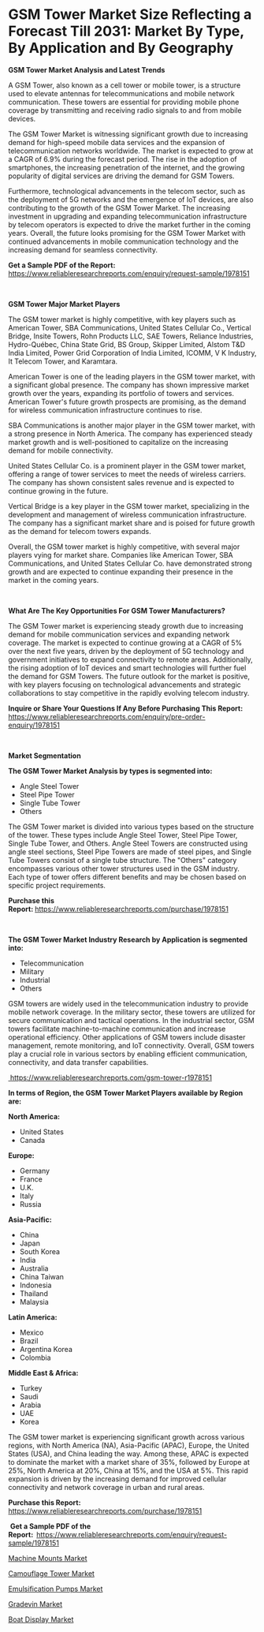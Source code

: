 <p><h1>GSM Tower Market Size Reflecting a Forecast Till 2031: Market By Type, By Application and By Geography</h1></p><p><strong>GSM Tower Market Analysis and Latest Trends</strong></p>
<p><p>A GSM Tower, also known as a cell tower or mobile tower, is a structure used to elevate antennas for telecommunications and mobile network communication. These towers are essential for providing mobile phone coverage by transmitting and receiving radio signals to and from mobile devices.</p><p>The GSM Tower Market is witnessing significant growth due to increasing demand for high-speed mobile data services and the expansion of telecommunication networks worldwide. The market is expected to grow at a CAGR of 6.9% during the forecast period. The rise in the adoption of smartphones, the increasing penetration of the internet, and the growing popularity of digital services are driving the demand for GSM Towers.</p><p>Furthermore, technological advancements in the telecom sector, such as the deployment of 5G networks and the emergence of IoT devices, are also contributing to the growth of the GSM Tower Market. The increasing investment in upgrading and expanding telecommunication infrastructure by telecom operators is expected to drive the market further in the coming years. Overall, the future looks promising for the GSM Tower Market with continued advancements in mobile communication technology and the increasing demand for seamless connectivity.</p></p>
<p><strong>Get a Sample PDF of the Report:&nbsp;</strong> <a href="https://www.reliableresearchreports.com/enquiry/request-sample/1978151">https://www.reliableresearchreports.com/enquiry/request-sample/1978151</a></p>
<p>&nbsp;</p>
<p><strong>GSM Tower Major Market Players</strong></p>
<p><p>The GSM tower market is highly competitive, with key players such as American Tower, SBA Communications, United States Cellular Co., Vertical Bridge, Insite Towers, Rohn Products LLC, SAE Towers, Reliance Industries, Hydro-Québec, China State Grid, BS Group, Skipper Limited, Alstom T&D India Limited, Power Grid Corporation of India Limited, ICOMM, V K Industry, It Telecom Tower, and Karamtara.</p><p>American Tower is one of the leading players in the GSM tower market, with a significant global presence. The company has shown impressive market growth over the years, expanding its portfolio of towers and services. American Tower's future growth prospects are promising, as the demand for wireless communication infrastructure continues to rise.</p><p>SBA Communications is another major player in the GSM tower market, with a strong presence in North America. The company has experienced steady market growth and is well-positioned to capitalize on the increasing demand for mobile connectivity.</p><p>United States Cellular Co. is a prominent player in the GSM tower market, offering a range of tower services to meet the needs of wireless carriers. The company has shown consistent sales revenue and is expected to continue growing in the future.</p><p>Vertical Bridge is a key player in the GSM tower market, specializing in the development and management of wireless communication infrastructure. The company has a significant market share and is poised for future growth as the demand for telecom towers expands.</p><p>Overall, the GSM tower market is highly competitive, with several major players vying for market share. Companies like American Tower, SBA Communications, and United States Cellular Co. have demonstrated strong growth and are expected to continue expanding their presence in the market in the coming years.</p></p>
<p>&nbsp;</p>
<p><strong>What Are The Key Opportunities For GSM Tower Manufacturers?</strong></p>
<p><p>The GSM Tower market is experiencing steady growth due to increasing demand for mobile communication services and expanding network coverage. The market is expected to continue growing at a CAGR of 5% over the next five years, driven by the deployment of 5G technology and government initiatives to expand connectivity to remote areas. Additionally, the rising adoption of IoT devices and smart technologies will further fuel the demand for GSM Towers. The future outlook for the market is positive, with key players focusing on technological advancements and strategic collaborations to stay competitive in the rapidly evolving telecom industry.</p></p>
<p><strong>Inquire or Share Your Questions If Any Before Purchasing This Report:</strong> <a href="https://www.reliableresearchreports.com/enquiry/pre-order-enquiry/1978151">https://www.reliableresearchreports.com/enquiry/pre-order-enquiry/1978151</a></p>
<p>&nbsp;</p>
<p><strong>Market Segmentation</strong></p>
<p><strong>The GSM Tower Market Analysis by types is segmented into:</strong></p>
<p><ul><li>Angle Steel Tower</li><li>Steel Pipe Tower</li><li>Single Tube Tower</li><li>Others</li></ul></p>
<p><p>The GSM Tower market is divided into various types based on the structure of the tower. These types include Angle Steel Tower, Steel Pipe Tower, Single Tube Tower, and Others. Angle Steel Towers are constructed using angle steel sections, Steel Pipe Towers are made of steel pipes, and Single Tube Towers consist of a single tube structure. The "Others" category encompasses various other tower structures used in the GSM industry. Each type of tower offers different benefits and may be chosen based on specific project requirements.</p></p>
<p><strong>Purchase this Report:&nbsp;</strong><a href="https://www.reliableresearchreports.com/purchase/1978151">https://www.reliableresearchreports.com/purchase/1978151</a></p>
<p>&nbsp;</p>
<p><strong>The GSM Tower Market Industry Research by Application is segmented into:</strong></p>
<p><ul><li>Telecommunication</li><li>Military</li><li>Industrial</li><li>Others</li></ul></p>
<p><p>GSM towers are widely used in the telecommunication industry to provide mobile network coverage. In the military sector, these towers are utilized for secure communication and tactical operations. In the industrial sector, GSM towers facilitate machine-to-machine communication and increase operational efficiency. Other applications of GSM towers include disaster management, remote monitoring, and IoT connectivity. Overall, GSM towers play a crucial role in various sectors by enabling efficient communication, connectivity, and data transfer capabilities.</p></p>
<p><a href="https://www.reliableresearchreports.com/gsm-tower-r1978151">&nbsp;https://www.reliableresearchreports.com/gsm-tower-r1978151</a></p>
<p><strong>In terms of Region, the GSM Tower Market Players available by Region are:</strong></p>
<p>
    <p> <strong> North America: </strong>
        <ul>
            <li>United States</li>
            <li>Canada</li>
        </ul>
        </p> 
    <p> <strong> Europe: </strong>
        <ul>
            <li>Germany</li>
            <li>France</li>
            <li>U.K.</li>
            <li>Italy</li>
            <li>Russia</li>
        </ul>
        </p> 
    <p> <strong> Asia-Pacific: </strong>
        <ul>
            <li>China</li>
            <li>Japan</li>
            <li>South Korea</li>
            <li>India</li>
            <li>Australia</li>
            <li>China Taiwan</li>
            <li>Indonesia</li>
            <li>Thailand</li>
            <li>Malaysia</li>
        </ul>
        </p> 
    <p> <strong> Latin America: </strong>
        <ul>
            <li>Mexico</li>
            <li>Brazil</li>
            <li>Argentina Korea</li>
            <li>Colombia</li>
        </ul>
        </p> 
    <p> <strong> Middle East & Africa: </strong>
        <ul>
            <li>Turkey</li>
            <li>Saudi</li>
            <li>Arabia</li>
            <li>UAE</li>
            <li>Korea</li>
        </ul>
    </p>
    </p>
<p><p>The GSM tower market is experiencing significant growth across various regions, with North America (NA), Asia-Pacific (APAC), Europe, the United States (USA), and China leading the way. Among these, APAC is expected to dominate the market with a market share of 35%, followed by Europe at 25%, North America at 20%, China at 15%, and the USA at 5%. This rapid expansion is driven by the increasing demand for improved cellular connectivity and network coverage in urban and rural areas.</p></p>
<p><strong>Purchase this Report: </strong><a href="https://www.reliableresearchreports.com/purchase/1978151">https://www.reliableresearchreports.com/purchase/1978151</a></p>
<p>&nbsp;<strong>Get a Sample PDF of the Report:&nbsp;&nbsp;</strong><a href="https://www.reliableresearchreports.com/enquiry/request-sample/1978151">https://www.reliableresearchreports.com/enquiry/request-sample/1978151</a></p>
<p><strong></strong></p>
<p><p><a href="https://github.com/edaunhshhs/Market-Research-Report-List-1/blob/main/machine-mounts-market.md">Machine Mounts Market</a></p><p><a href="https://github.com/adriannay56456/Market-Research-Report-List-1/blob/main/camouflage-tower-market.md">Camouflage Tower Market</a></p><p><a href="https://issuu.com/reportprime-2/docs/emulsification-pumps-market-size-2030.pptx">Emulsification Pumps Market</a></p><p><a href="https://github.com/cobainhalbaru1/Market-Research-Report-List-1/blob/main/gradevin-market.md">Gradevin Market</a></p><p><a href="https://github.com/carolinehamilton5656/Market-Research-Report-List-1/blob/main/boat-display-market.md">Boat Display Market</a></p></p>